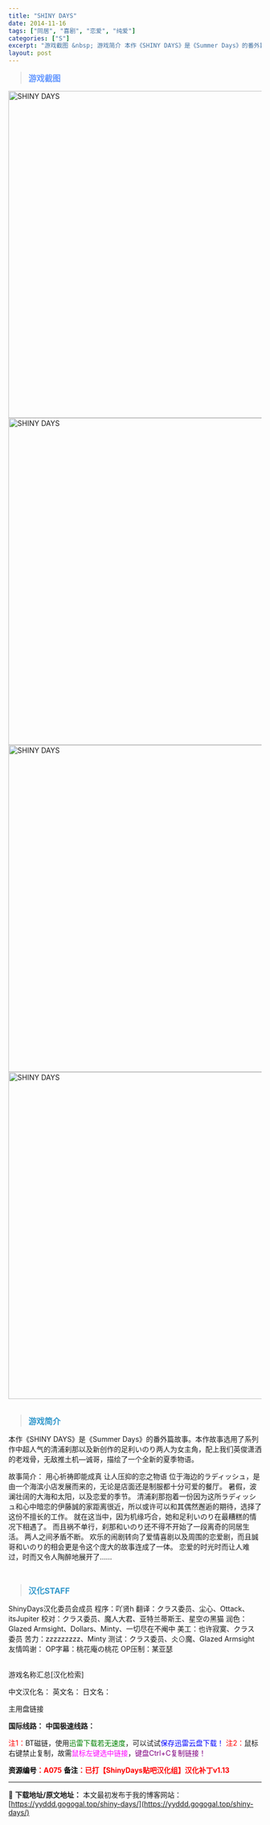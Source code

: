```yaml
---
title: "SHINY DAYS"
date: 2014-11-16
tags: ["同居", "喜剧", "恋爱", "纯爱"]
categories: ["S"]
excerpt: "游戏截图 &nbsp; 游戏简介 本作《SHINY DAYS》是《Summer Days》的番外篇故事。本作故事选用了系列作中超人气的清浦刹那以及新创作的足利いのり两人为女主角，配上我们英俊潇洒的老戏骨，无敌推土机—诚哥，描绘了一个全新的夏季物语。 故事简介： 用心祈祷即能成真 让人压抑的恋之物语 &hellip;"
layout: post
---
```


<div>
<blockquote><b><span style="font-size: 12pt; color: #6699ff;">游戏截图</span></b></blockquote>
<div><img title="点击放大" src="https://yyddd.gogogal.top/wp-content/uploads/2025/04/20250430_6811f9b9274f9.webp" alt="SHINY DAYS" width="650" /></div>
<div><img title="点击放大" src="https://yyddd.gogogal.top/wp-content/uploads/2025/04/20250430_6811f9baa1b3f.webp" alt="SHINY DAYS" width="650" /></div>
<div><img title="点击放大" src="https://yyddd.gogogal.top/wp-content/uploads/2025/04/20250430_6811f9bbb9b3a.webp" alt="SHINY DAYS" width="650" /></div>
<div><img title="点击放大" src="https://yyddd.gogogal.top/wp-content/uploads/2025/04/20250430_6811f9bda0ef6.webp" alt="SHINY DAYS" width="650" /></div>
&nbsp;
<blockquote><b><span style="font-size: 12pt; color: #3399cc;">游戏简介</span></b></blockquote>
<div>

本作《SHINY DAYS》是《Summer Days》的番外篇故事。本作故事选用了系列作中超人气的清浦刹那以及新创作的足利いのり两人为女主角，配上我们英俊潇洒的老戏骨，无敌推土机—诚哥，描绘了一个全新的夏季物语。

故事简介：
用心祈祷即能成真 让人压抑的恋之物语
位于海边的ラディッシュ，是由一个海滨小店发展而来的，无论是店面还是制服都十分可爱的餐厅。
暑假，波澜壮阔的大海和太阳，以及恋爱的季节。
清浦刹那抱着一份因为这所ラディッシュ和心中暗恋的伊藤誠的家距离很近，所以或许可以和其偶然邂逅的期待，选择了这份不擅长的工作。
就在这当中，因为机缘巧合，她和足利いのり在最糟糕的情况下相遇了。
而且祸不单行，刹那和いのり还不得不开始了一段离奇的同居生活。
两人之间矛盾不断。
欢乐的闹剧转向了爱情喜剧以及周围的恋爱剧，而且誠哥和いのり的相会更是令这个庞大的故事连成了一体。
恋爱的时光时而让人难过，时而又令人陶醉地展开了……

</div>
&nbsp;
<blockquote><b><span style="font-size: 12pt; color: #3399cc;">汉化STAFF</span></b></blockquote>
<div>ShinyDays汉化委员会成员
程序：吖贤h
翻译：クラス委员、尘心、Ottack、itsJupiter
校对：クラス委员、魔人大君、亚特兰蒂斯王、星空の黑猫
润色：Glazed Armsight、Dollars、Minty、一切尽在不阉中
美工：也许寂寞、クラス委员
苦力：zzzzzzzzz、Minty
测试：クラス委员、仌⊙魔、Glazed Armsight
友情鸣谢：
OP字幕：桃花庵の桃花
OP压制：某亚瑟</div>
&nbsp;

游戏名称汇总[汉化检索]

中文汉化名：
英文名：
日文名：

</div>
<div class="panel panel-primary">
<div class="panel-heading">主用盘链接</div>
<div class="panel-body">

<b>国际线路：</b>
<b>中国极速线路：</b>


<span style="color: #ff0000;">注1：</span>BT磁链，使用<span style="color: #008000;">迅雷下载若无速度</span>，可以试试<span style="color: #0000ff;">保存迅雷云盘下载！</span>
<span style="color: #ff0000;">注2：</span>鼠标右键禁止复制，故需<span style="color: #ff00ff;">鼠标左键选中链接</span>，<span style="color: #800080;">键盘Ctrl+C复制链接！</span>

</div>
<div class="panel-footer"><span style="color: #ff0000;"><b><span style="color: #000000;">资源编号</span>：A075</b></span>
<span style="color: #ff0000;"><b><span style="color: #000000;">备注</span>：已打【ShinyDays贴吧汉化组】汉化补丁v1.13</b></span></div>
</div>

---
📖 **下载地址/原文地址：** 本文最初发布于我的博客网站：[https://yyddd.gogogal.top/shiny-days/](https://yyddd.gogogal.top/shiny-days/)
